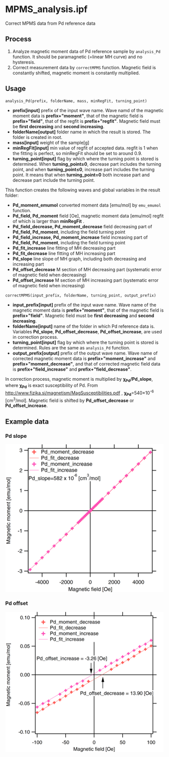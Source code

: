 # MPMS_analysis.ipf
Correct MPMS data from Pd reference data

## Process
1. Analyze magnetic moment data of Pd reference sample by ```analysis_Pd``` function. It should be paramagnetic (=linear MH curve) and no hysteresis.
1. Correct measurement data by ```correctMPMS``` function. Magnetic field is constantly shifted, magnetic moment is constantly multiplied.

## Usage
```
analysis_Pd(prefix, folderName, mass, minRegFit, turning_point)
```
- **prefix[input]** prefix of the input wave name. Wave namd of the magnetic moment data is **prefix+"moment"**, that of the magnetic field is **prefix+"field"**, that of the regfit is **prefix+"regfit"**. Magnetic field must be **first decreasing** and **second increasing**.
- **folderName[output]** folder name in which the result is stored. The folder is created in root.
- **mass[input]** weight of the sample[g]
- **minRegFit[input]** min value of regfit of accepted data. regfit is 1 when the fitting is perfect, so minRegFit should be set to around 0.9.
- **turning_point[input]** flag by which where the turning point is stored is determined. When **turning_point&ge;0**, decrease part includes the turning point, and when **turning_point&le;0**, increase part includes the turning point. It means that when **turning_point=0** both increase part and decrease part include the turning point.

This function creates the following waves and global variables in the result folder:
- **Pd_moment_emumol** converted moment data [emu/mol] by ```emu_emumol``` function.
- **Pd_field, Pd_moment** field [Oe], magnetic moment data [emu/mol] regfit of which is larger than **minRegFit** .
- **Pd_field_decrease, Pd_moment_decrease** field decreasing part of **Pd_field, Pd_moment**, including the field turning point
- **Pd_field_increase, Pd_moment_increase** field increasing part of **Pd_field, Pd_moment**, including the field turning point
- **Pd_fit_increase** line fitting of MH decreasing part
- **Pd_fit_decrease** line fitting of MH increasing part
- **Pd_slope** line slope of MH graph, including both decreasing and increasing part
- **Pd_offset_decrease** M section of MH decreasing part (systematic error of magnetic field when decreasing)
- **Pd_offset_increase** M section of MH increasing part (systematic error of magnetic field when increasing)

```
correctMPMS(input_prefix, folderName, turning_point, output_prefix)
```
- **input_prefix[input]** prefix of the input wave name. Wave name of the magnetic moment data is **prefix+"moment"**, that of the magnetic field is **prefix+"field"**. Magnetic field must be **first decreasing** and **second increasing**.
- **folderName[input]** name of the folder in which Pd reference data is. Variables **Pd_slope**, **Pd_offset_decrease**, **Pd_offset_increase**, are used in correction process.
- **turning_point[input]** flag by which where the turning point is stored is determined. Rules are the same as ```analysis_Pd``` function.
- **output_prefix[output]** prefix of the output wave name. Wave name of corrected magnetic moment data is **prefix+"moment_increase"** and **prefix+"moment_decrease"**, and that of corrected magnetic field data is **prefix+"field_increase"** and **prefix+"field_decrease"**.

In correction process, magnetic moment is multiplied by **&chi;<sub>Pd</sub>/Pd_slope**, where **&chi;<sub>Pd</sub>** is exact susceptibility of Pd. From http://www.fizika.si/magnetism/MagSusceptibilities.pdf , **&chi;<sub>Pd</sub>**=540&times;10<sup>-6</sup> [cm<sup>3</sup>/mol]. Magnetic field is shifted by **Pd_offset_decrease** or **Pd_offset_increase**.

## Example data
### Pd slope
<p><img src="https://github.com/Hiroaki-Tanaka-0606/IgorMacro/raw/master/00.%20Resources/Pd_slope.png" width=600"></p>
  
### Pd offset
<p><img src="https://github.com/Hiroaki-Tanaka-0606/IgorMacro/raw/master/00.%20Resources/Pd_offset.png" width=600"></p>
